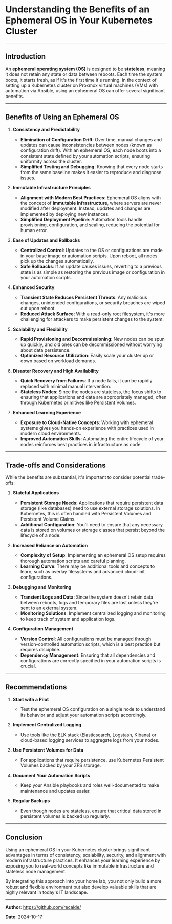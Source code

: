 # Understanding the Benefits of an Ephemeral OS in Your Kubernetes Cluster

---

## Introduction

An **ephemeral operating system (OS)** is designed to be **stateless**, meaning it does not retain any state or data between reboots. Each time the system boots, it starts fresh, as if it's the first time it's running. In the context of setting up a Kubernetes cluster on Proxmox virtual machines (VMs) with automation via Ansible, using an ephemeral OS can offer several significant benefits.

---

## Benefits of Using an Ephemeral OS

1. **Consistency and Predictability**

   - **Elimination of Configuration Drift**: Over time, manual changes and updates can cause inconsistencies between nodes (known as configuration drift). With an ephemeral OS, each node boots into a consistent state defined by your automation scripts, ensuring uniformity across the cluster.
   - **Simplified Testing and Debugging**: Knowing that every node starts from the same baseline makes it easier to reproduce and diagnose issues.

2. **Immutable Infrastructure Principles**

   - **Alignment with Modern Best Practices**: Ephemeral OS aligns with the concept of **immutable infrastructure**, where servers are never modified after deployment. Instead, updates and changes are implemented by deploying new instances.
   - **Simplified Deployment Pipeline**: Automation tools handle provisioning, configuration, and scaling, reducing the potential for human error.

3. **Ease of Updates and Rollbacks**

   - **Centralized Control**: Updates to the OS or configurations are made in your base image or automation scripts. Upon reboot, all nodes pick up the changes automatically.
   - **Safe Rollbacks**: If an update causes issues, reverting to a previous state is as simple as restoring the previous image or configuration in your automation scripts.

4. **Enhanced Security**

   - **Transient State Reduces Persistent Threats**: Any malicious changes, unintended configurations, or security breaches are wiped out upon reboot.
   - **Reduced Attack Surface**: With a read-only root filesystem, it's more challenging for attackers to make persistent changes to the system.

5. **Scalability and Flexibility**

   - **Rapid Provisioning and Decommissioning**: New nodes can be spun up quickly, and old ones can be decommissioned without worrying about data persistence.
   - **Optimized Resource Utilization**: Easily scale your cluster up or down based on workload demands.

6. **Disaster Recovery and High Availability**

   - **Quick Recovery from Failures**: If a node fails, it can be rapidly replaced with minimal manual intervention.
   - **Stateless Nodes**: Since the nodes are stateless, the focus shifts to ensuring that applications and data are appropriately managed, often through Kubernetes primitives like Persistent Volumes.

7. **Enhanced Learning Experience**

   - **Exposure to Cloud-Native Concepts**: Working with ephemeral systems gives you hands-on experience with practices used in modern cloud environments.
   - **Improved Automation Skills**: Automating the entire lifecycle of your nodes reinforces best practices in infrastructure as code.

---

## Trade-offs and Considerations

While the benefits are substantial, it's important to consider potential trade-offs:

1. **Stateful Applications**

   - **Persistent Storage Needs**: Applications that require persistent data storage (like databases) need to use external storage solutions. In Kubernetes, this is often handled with Persistent Volumes and Persistent Volume Claims.
   - **Additional Configuration**: You'll need to ensure that any necessary data is stored on volumes or storage classes that persist beyond the lifecycle of a node.

2. **Increased Reliance on Automation**

   - **Complexity of Setup**: Implementing an ephemeral OS setup requires thorough automation scripts and careful planning.
   - **Learning Curve**: There may be additional tools and concepts to learn, such as overlay filesystems and advanced cloud-init configurations.

3. **Debugging and Monitoring**

   - **Transient Logs and Data**: Since the system doesn't retain data between reboots, logs and temporary files are lost unless they're sent to an external system.
   - **Monitoring Solutions**: Implement centralized logging and monitoring to keep track of system and application logs.

4. **Configuration Management**

   - **Version Control**: All configurations must be managed through version-controlled automation scripts, which is a best practice but requires discipline.
   - **Dependency Management**: Ensuring that all dependencies and configurations are correctly specified in your automation scripts is crucial.

---

## Recommendations

1. **Start with a Pilot**

   - Test the ephemeral OS configuration on a single node to understand its behavior and adjust your automation scripts accordingly.

2. **Implement Centralized Logging**

   - Use tools like the ELK stack (Elasticsearch, Logstash, Kibana) or cloud-based logging services to aggregate logs from your nodes.

3. **Use Persistent Volumes for Data**

   - For applications that require persistence, use Kubernetes Persistent Volumes backed by your ZFS storage.

4. **Document Your Automation Scripts**

   - Keep your Ansible playbooks and roles well-documented to make maintenance and updates easier.

5. **Regular Backups**

   - Even though nodes are stateless, ensure that critical data stored in persistent volumes is backed up regularly.

---

## Conclusion

Using an ephemeral OS in your Kubernetes cluster brings significant advantages in terms of consistency, scalability, security, and alignment with modern infrastructure practices. It enhances your learning experience by exposing you to real-world concepts like immutable infrastructure and stateless node management.

By integrating this approach into your home lab, you not only build a more robust and flexible environment but also develop valuable skills that are highly relevant in today's IT landscape.

---

**Author**: https://github.com/recalde/

**Date**: 2024-10-17